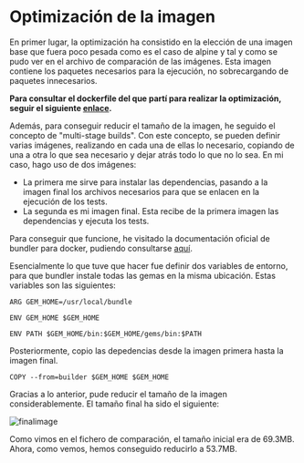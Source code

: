 # Optimización de la imagen

En primer lugar, la optimización ha consistido en la elección de una imagen base que fuera poco pesada como es el caso de alpine y tal y como se pudo ver en el archivo de comparación de las imágenes. Esta imagen contiene los paquetes necesarios para la ejecución, no sobrecargando de paquetes innecesarios.

**Para consultar el dockerfile del que partí para realizar la optimización, seguir el siguiente [enlace](https://github.com/joseegc10/get-match/blob/master/docs/docker/Dockerfile-inicial).**

Además, para conseguir reducir el tamaño de la imagen, he seguido el concepto de "multi-stage builds". Con este concepto, se pueden definir varias imágenes, realizando en cada una de ellas lo necesario, copiando de una a otra lo que sea necesario y dejar atrás todo lo que no lo sea. En mi caso, hago uso de dos imágenes:

- La primera me sirve para instalar las dependencias, pasando a la imagen final los archivos necesarios para que se enlacen en la ejecución de los tests.
- La segunda es mi imagen final. Esta recibe de la primera imagen las dependencias y ejecuta los tests.

Para conseguir que funcione, he visitado la documentación oficial de bundler para docker, pudiendo consultarse [aquí](https://bundler.io/v2.1/guides/bundler_docker_guide.html).

Esencialmente lo que tuve que hacer fue definir dos variables de entorno, para que bundler instale todas las gemas en la misma ubicación. Estas variables son las siguientes:

`ARG GEM_HOME=/usr/local/bundle`

`ENV GEM_HOME $GEM_HOME`

`ENV PATH $GEM_HOME/bin:$GEM_HOME/gems/bin:$PATH`

Posteriormente, copio las depedencias desde la imagen primera hasta la imagen final.

`COPY --from=builder $GEM_HOME $GEM_HOME`

Gracias a lo anterior, pude reducir el tamaño de la imagen considerablemente. El tamaño final ha sido el siguiente:

![finalimage](https://github.com/joseegc10/get-match/blob/master/docs/img/contenedores/final-image.png)

Como vimos en el fichero de comparación, el tamaño inicial era de 69.3MB. Ahora, como vemos, hemos conseguido reducirlo a 53.7MB.